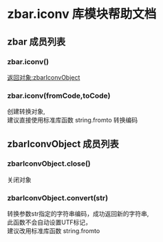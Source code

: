 # zbar.iconv 库模块帮助文档

<a id="zbar"></a>
## zbar 成员列表


<a id="zbar.iconv"></a>
### zbar.iconv() 
 [返回对象:zbarIconvObject](#zbarIconvObject)

<a id="zbar.iconv"></a>
### zbar.iconv(fromCode,toCode) 
 创建转换对象,  
建议直接使用标准库函数 string.fromto 转换编码

<a id="zbarIconvObject"></a>
## zbarIconvObject 成员列表


<a id="zbarIconvObject.close"></a>
### zbarIconvObject.close() 
 关闭对象

<a id="zbarIconvObject.convert"></a>
### zbarIconvObject.convert(str) 
 转换参数str指定的字符串编码，成功返回新的字符串,  
此函数不会自动设置UTF标记，  
建议改用标准库函数 string.fromto
